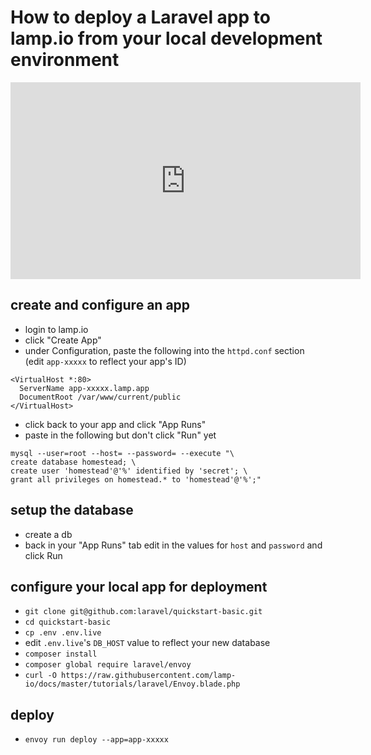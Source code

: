 # How to deploy a Laravel app to lamp.io from your local development environment

<iframe width="560" height="315" src="https://www.youtube-nocookie.com/embed/qsLBDoMCYDs" frameborder="0" allow="accelerometer; autoplay; encrypted-media; gyroscope; picture-in-picture" allowfullscreen></iframe>

## create and configure an app

- login to lamp.io
- click "Create App"
- under Configuration, paste the following into the `httpd.conf` section
  (edit `app-xxxxx` to reflect your app's ID)

```
<VirtualHost *:80>
  ServerName app-xxxxx.lamp.app
  DocumentRoot /var/www/current/public
</VirtualHost>
```

- click back to your app and click "App Runs"
- paste in the following but don't click "Run" yet

```
mysql --user=root --host= --password= --execute "\
create database homestead; \
create user 'homestead'@'%' identified by 'secret'; \
grant all privileges on homestead.* to 'homestead'@'%';"
```

## setup the database

- create a db
- back in your "App Runs" tab edit in the values for `host` and `password` and click Run

## configure your local app for deployment

- `git clone git@github.com:laravel/quickstart-basic.git`
- `cd quickstart-basic`
- `cp .env .env.live`
- edit `.env.live`'s `DB_HOST` value to reflect your new database
- `composer install`
- `composer global require laravel/envoy`
- `curl -O https://raw.githubusercontent.com/lamp-io/docs/master/tutorials/laravel/Envoy.blade.php`

## deploy

- `envoy run deploy --app=app-xxxxx`
